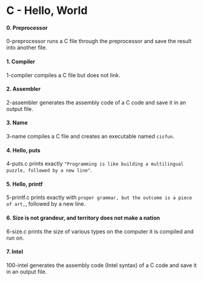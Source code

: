 # C - Hello, World

#### 0. Preprocessor
0-preprocessor runs a C file through the preprocessor and save the result into another file.

#### 1. Compiler
1-compiler compiles a C file but does not link.

#### 2. Assembler
2-assembler generates the assembly code of a C code and save it in an output file.

#### 3. Name
3-name compiles a C file and creates an executable named `cisfun`.

#### 4. Hello, puts
4-puts.c prints exactly `"Programming is like building a multilingual puzzle, followed by a new line"`.

#### 5. Hello, printf
5-printf.c prints exactly with `proper grammar, but the outcome is a piece of art,`, followed by a new line.

#### 6. Size is not grandeur, and territory does not make a nation
6-size.c prints the size of various types on the computer it is compiled and run on.

#### 7. Intel
100-intel generates the assembly code (Intel syntax) of a C code and save it in an output file.
